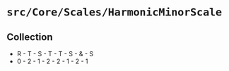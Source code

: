 # `src/Core/Scales/HarmonicMinorScale`

## Collection
* R - T - S - T - T - S - & - S
* 0 - 2 - 1 - 2 - 2 - 1 - 2 - 1
